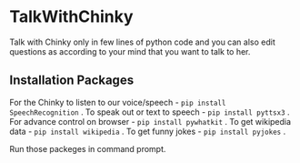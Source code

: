 # TalkWithChinky
Talk with Chinky only in few lines of python code and you can also edit questions as according to your mind that you want to talk to her.

## Installation Packages
For the Chinky to listen to our voice/speech - `pip install SpeechRecognition` .
To speak out or text to speech - `pip install pyttsx3` .
For advance control on browser - `pip install pywhatkit` .
To get wikipedia data - `pip install wikipedia` .
To get funny jokes - `pip install pyjokes` .

Run those packeges in command prompt.
